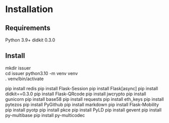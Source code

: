 # Installation

## Requirements

Python 3.9+
didkit 0.3.0

## Install

mkdir issuer  
cd issuer
python3.10 -m venv venv  
. venv/bin/activate  

pip install redis
pip install Flask-Session
pip install Flask[async]
pip install didkit==0.3.0
pip install  Flask-QRcode
pip install  jwcrypto
pip install  gunicorn
pip install base58
pip install requests
pip install eth_keys
pip install pytezos
pip install PyGithub
pip install markdown
pip install Flask-Mobility
pip install pyotp
pip install pkce
pip install PyLD
pip install gevent
pip install py-multibase
pip install py-multicodec

